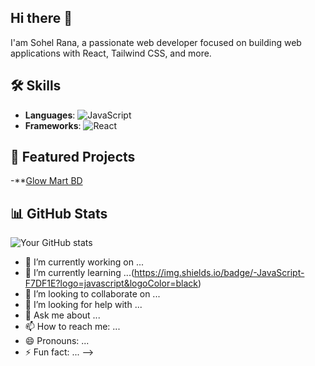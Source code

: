 ## Hi there 👋

I'am Sohel Rana, a passionate web developer focused on building web applications with React, Tailwind CSS, and more.

## 🛠 Skills
- **Languages**: ![JavaScript](https://img.shields.io/badge/-JavaScript-F7DF1E?logo=javascript&logoColor=black)
-  **Frameworks**: ![React](https://img.shields.io/badge/-React-61DAFB?logo=react&logoColor=black)

## 🌟 Featured Projects
-**[Glow Mart BD](https://glow-mart-bd.web.app/)
## 📊 GitHub Stats
![Your GitHub stats](https://github-readme-stats.vercel.app/api?username=yourusername&show_icons=true&theme=radical)

- 🔭 I’m currently working on ...
- 🌱 I’m currently learning ...(https://img.shields.io/badge/-JavaScript-F7DF1E?logo=javascript&logoColor=black)
- 👯 I’m looking to collaborate on ...
- 🤔 I’m looking for help with ...
- 💬 Ask me about ...
- 📫 How to reach me: ...
- 😄 Pronouns: ...
- ⚡ Fun fact: ...
-->
